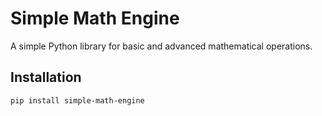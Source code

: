 # Simple Math Engine
A simple Python library for basic and advanced mathematical operations.

## Installation

```bash
pip install simple-math-engine